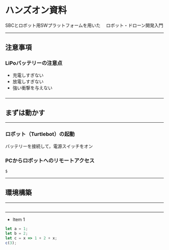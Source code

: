 # ハンズオン資料
SBCとロボット用SWプラットフォームを用いた　
ロボット・ドローン開発入門 

---

## 注意事項



### LiPoバッテリーの注意点
- 充電しすぎない
- 放電しすぎない
- 強い衝撃を与えない



### 



---


## まずは動かす

---

### ロボット（Turtlebot）の起動
バッテリーを接続して，電源スイッチをオン


### PCからロボットへのリモートアクセス
```
$ 

```

---




## 環境構築
---

## 
---

- Item 1 <!-- .element: class="fragment" data-fragment-index="2" -->

```js [1-2|3|4] 
let a = 1;
let b = 2;
let c = x => 1 + 2 + x;
c(3);
```
